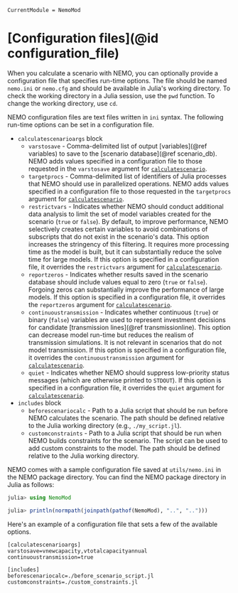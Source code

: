 ```@meta
CurrentModule = NemoMod
```
# [Configuration files](@id configuration_file)

When you calculate a scenario with NEMO, you can optionally provide a configuration file that specifies run-time options. The file should be named `nemo.ini` or `nemo.cfg` and should be available in Julia's working directory. To check the working directory in a Julia session, use the  `pwd` function. To change the working directory, use `cd`.

NEMO configuration files are text files written in `ini` syntax. The following run-time options can be set in a configuration file.

* `calculatescenarioargs` block
  + `varstosave` - Comma-delimited list of output [variables](@ref variables) to save to the [scenario database](@ref scenario_db). NEMO adds values specified in a configuration file to those requested in the `varstosave` argument for [`calculatescenario`](@ref).  
  + `targetprocs` - Comma-delimited list of identifiers of Julia processes that NEMO should use in parallelized operations. NEMO adds values specified in a configuration file to those requested in the `targetprocs` argument for [`calculatescenario`](@ref).
  + `restrictvars` - Indicates whether NEMO should conduct additional data analysis to limit the set of model variables created for the scenario (`true` or `false`). By default, to improve performance, NEMO selectively creates certain variables to avoid combinations of subscripts that do not exist in the scenario's data. This option increases the stringency of this filtering. It requires more processing time as the model is built, but it can substantially reduce the solve time for large models. If this option is specified in a configuration file, it overrides the `restrictvars` argument for [`calculatescenario`](@ref).
  + `reportzeros` - Indicates whether results saved in the scenario database should include values equal to zero (`true` or `false`). Forgoing zeros can substantially improve the performance of large models. If this option is specified in a configuration file, it overrides the `reportzeros` argument for [`calculatescenario`](@ref).
  + `continuoustransmission` - Indicates whether continuous (`true`) or binary (`false`) variables are used to represent investment decisions for candidate [transmission lines](@ref transmissionline). This option can decrease model run-time but reduces the realism of transmission simulations. It is not relevant in scenarios that do not model transmission. If this option is specified in a configuration file, it overrides the `continuoustransmission` argument for [`calculatescenario`](@ref).
  + `quiet` - Indicates whether NEMO should suppress low-priority status messages (which are otherwise printed to `STDOUT`). If this option is specified in a configuration file, it overrides the `quiet` argument for [`calculatescenario`](@ref).
* `includes` block
  + `beforescenariocalc` - Path to a Julia script that should be run before NEMO calculates the scenario. The path should be defined relative to the Julia working directory (e.g., `./my_script.jl`).
  + `customconstraints` - Path to a Julia script that should be run when NEMO builds constraints for the scenario. The script can be used to add custom constraints to the model. The path should be defined relative to the Julia working directory.

NEMO comes with a sample configuration file saved at `utils/nemo.ini` in the NEMO package directory. You can find the NEMO package directory in Julia as follows:

```julia
julia> using NemoMod

julia> println(normpath(joinpath(pathof(NemoMod), "..", "..")))
```

Here's an example of a configuration file that sets a few of the available options.

```
[calculatescenarioargs]
varstosave=vnewcapacity,vtotalcapacityannual
continuoustransmission=true

[includes]
beforescenariocalc=./before_scenario_script.jl
customconstraints=./custom_constraints.jl
```
